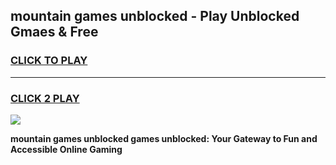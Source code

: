 
## mountain games unblocked - Play Unblocked Gmaes & Free
<h3>
<a href="https://premium.freeplayer.one?title=mountain_games_unblocked&ref=19F">CLICK TO PLAY</a></h3>
<hr>

<h3>
<a href="https://premium.freeplayer.one?title=mountain_games_unblocked&ref=19F">CLICK 2 PLAY</a>
  
</h3>

<a href="https://premium.freeplayer.one?title=mountain_games_unblocked&ref=19F/"><img src="https://clearcache.store/games.png"></a>


**mountain games unblocked games unblocked: Your Gateway to Fun and Accessible Online Gaming**
